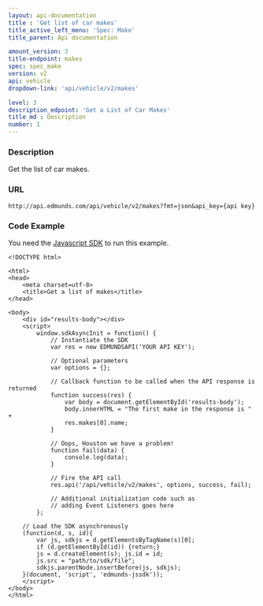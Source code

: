 ```yaml
---
layout: api-documentation
title : 'Get list of car makes'
title_active_left_menu: 'Spec: Make'
title_parent: Api documentation

amount_version: 3
title-endpoint: makes
spec: spec_make
version: v2
api: vehicle
dropdown-link: 'api/vehicle/v2/makes'

level: 3
description_edpoint: 'Get a List of Car Makes'
title_md : Description
number: 1
---
```


### Description

Get the list of car makes.

### URL

	http://api.edmunds.com/api/vehicle/v2/makes?fmt=json&api_key={api key}
	
### Code Example

You need the [Javascript SDK](https://github.com/EdmundsAPI/edmunds-javascript-sdk) to run this example.

	<!DOCTYPE html>

	<html>
	<head>
		<meta charset=utf-8>
		<title>Get a list of makes</title>
	</head>

	<body>
		<div id="results-body"></div>
		<script>
			window.sdkAsyncInit = function() {
				// Instantiate the SDK
				var res = new EDMUNDSAPI('YOUR API KEY');

				// Optional parameters
				var options = {};

				// Callback function to be called when the API response is returned
				function success(res) {
					var body = document.getElementById('results-body');
					body.innerHTML = "The first make in the response is " + 
					res.makes[0].name;
				}

				// Oops, Houston we have a problem!
				function fail(data) {
					console.log(data);
				}

				// Fire the API call
				res.api('/api/vehicle/v2/makes', options, success, fail);

				// Additional initialization code such as 
				// adding Event Listeners goes here
			};

		// Load the SDK asynchronously
		(function(d, s, id){
			var js, sdkjs = d.getElementsByTagName(s)[0];
			if (d.getElementById(id)) {return;}
			js = d.createElement(s); js.id = id;
			js.src = "path/to/sdk/file";
			sdkjs.parentNode.insertBefore(js, sdkjs);
		}(document, 'script', 'edmunds-jssdk'));
		</script>
	</body>
	</html>
